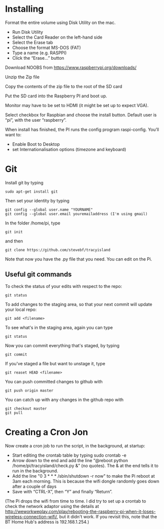 # Installing

Format the entire volume using Disk Utility on the mac.
- Run Disk Utility
- Select the Card Reader on the left-hand side
- Select the Erase tab
- Choose the format MS-DOS (FAT)
- Type a name (e.g. RASPPI)
- Click the “Erase…” button

Download NOOBS from https://www.raspberrypi.org/downloads/

Unzip the Zip file

Copy the contents of the zip file to the root of the SD card

Put the SD card into the Raspberry PI and boot up.

Monitor may have to be set to HDMI (it might be set up to expect VGA).

Select checkbox for Raspbian and choose the install button.
Default user is “pi”, with the user “raspberry”.

When install has finished, the PI runs the config program raspi-config.  You’ll want to:
- Enable Boot to Desktop
- set Internationalisation options (timezone and keyboard)

# Git

Install git by typing

    sudo apt-get install git

Then set your identity by typing

    git config --global user.name "YOURNAME"
    git config --global user.email youremailaddress (I'm using gmail)

In the folder /home/pi, type

    git init

and then

    git clone https://github.com/stevebf/tracyisland

Note that now you have the .py file that you need.  You can edit on the Pi.

## Useful git commands

To check the status of your edits with respect to the repo:

    git status
    
To add changes to the staging area, so that your next commit will update your local repo:

    git add <filename>

To see what's in the staging area, again you can type     

    git status

Now you can commit everything that's staged, by typing

    git commit
    
If you've staged a file but want to unstage it, type

    git reaset HEAD <filename>
    
You can push committed changes to github with

    git push origin master
    
You can catch up with any changes in the github repo with

    git checkout master
    git pull
    
# Creating a Cron Jon
    
Now create a cron job to run the script, in the background, at startup:
- Start editing the crontab table by typing sudo crontab -e
- Arrow down to the end and add the line “@reboot python /home/pi/tracyisland/check.py &” (no quotes).  The & at the end tells it to run in the background.
- Add the line "0 3 * * * /sbin/shutdown -r now" to make the Pi reboot at 3am each morning. This is because the wifi dongle randomly goes down after a couple of days
- Save with “CTRL-X”, then “Y” and finally “Return”.

(The Pi drops the wifi from time to time. I did try to set up a crontab to check the network adaptor using the details at http://weworkweplay.com/play/rebooting-the-raspberry-pi-when-it-loses-wireless-connection-wifi/, but it didn't work.  If you revisit this, note that the BT Home Hub's address is 192.168.1.254.)

 
